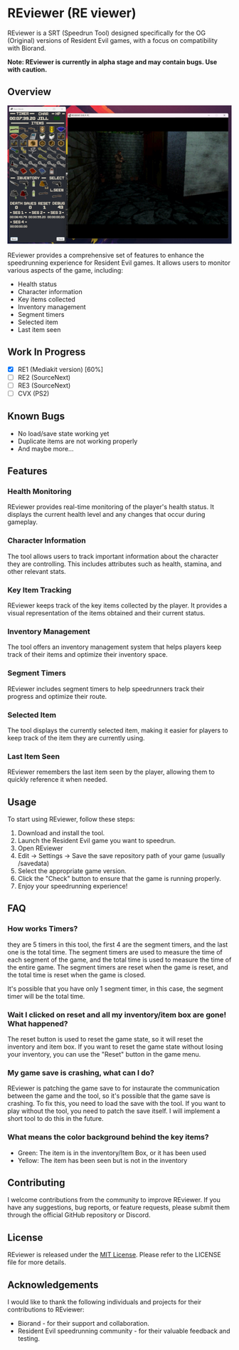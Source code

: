 # REviewer (RE viewer)

REviewer is a SRT (Speedrun Tool) designed specifically for the OG (Original) versions of Resident Evil games, with a focus on compatibility with Biorand.

**Note: REviewer is currently in alpha stage and may contain bugs. Use with caution.**


## Overview
![Alt Text](img/reviewer.png)

REviewer provides a comprehensive set of features to enhance the speedrunning experience for Resident Evil games. It allows users to monitor various aspects of the game, including:

- Health status
- Character information
- Key items collected
- Inventory management
- Segment timers
- Selected item
- Last item seen

## Work In Progress

- [x] RE1 (Mediakit version) [60%]
- [ ] RE2 (SourceNext)
- [ ] RE3 (SourceNext)
- [ ] CVX (PS2)

## Known Bugs

- No load/save state working yet
- Duplicate items are not working properly
- And maybe more...

## Features

### Health Monitoring

REviewer provides real-time monitoring of the player's health status. It displays the current health level and any changes that occur during gameplay.

### Character Information

The tool allows users to track important information about the character they are controlling. This includes attributes such as health, stamina, and other relevant stats.

### Key Item Tracking

REviewer keeps track of the key items collected by the player. It provides a visual representation of the items obtained and their current status.

### Inventory Management

The tool offers an inventory management system that helps players keep track of their items and optimize their inventory space.

### Segment Timers

REviewer includes segment timers to help speedrunners track their progress and optimize their route.

### Selected Item

The tool displays the currently selected item, making it easier for players to keep track of the item they are currently using.

### Last Item Seen

REviewer remembers the last item seen by the player, allowing them to quickly reference it when needed.

## Usage

To start using REviewer, follow these steps:

1. Download and install the tool. 
2. Launch the Resident Evil game you want to speedrun.
3. Open REviewer
4. Edit -> Settings -> Save the save repository path of your game (usually /savedata)
5. Select the appropriate game version.
6. Click the "Check" button to ensure that the game is running properly.
7. Enjoy your speedrunning experience!

## FAQ

### How works Timers?

they are 5 timers in this tool, the first 4 are the segment timers, and the last one is the total time. The segment timers are used to measure the time of each segment of the game, and the total time is used to measure the time of the entire game. The segment timers are reset when the game is reset, and the total time is reset when the game is closed.

It's possible that you have only 1 segment timer, in this case, the segment timer will be the total time.

### Wait I clicked on reset and all my inventory/item box are gone! What happened?

The reset button is used to reset the game state, so it will reset the inventory and item box. If you want to reset the game state without losing your inventory, you can use the "Reset" button in the game menu.

### My game save is crashing, what can I do?

REviewer is patching the game save to for instaurate the communication between the game and the tool, so it's possible that the game save is crashing. To fix this, you need to load the save with the tool.
If you want to play without the tool, you need to patch the save itself. I will implement a short tool to do this in the future.

### What means the color background behind the key items?

- Green: The item is in the inventory/Item Box, or it has been used
- Yellow: The item has been seen but is not in the inventory

## Contributing

I welcome contributions from the community to improve REviewer. If you have any suggestions, bug reports, or feature requests, please submit them through the official GitHub repository or Discord.

## License

REviewer is released under the [MIT License](https://opensource.org/licenses/MIT). Please refer to the LICENSE file for more details.

## Acknowledgements

I would like to thank the following individuals and projects for their contributions to REviewer:

- Biorand - for their support and collaboration.
- Resident Evil speedrunning community - for their valuable feedback and testing.
